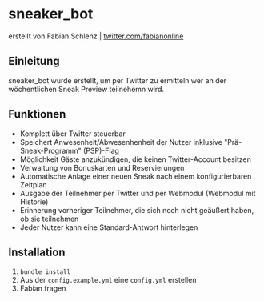 # sneaker_bot
erstellt von Fabian Schlenz | [twitter.com/fabianonline](https://twitter.com/fabianonline)

## Einleitung
sneaker_bot wurde erstellt, um per Twitter zu ermitteln wer an der wöchentlichen Sneak Preview teilnehemn wird.

## Funktionen
- Komplett über Twitter steuerbar
- Speichert Anwesenheit/Abwesenhenheit der Nutzer inklusive "Prä-Sneak-Programm" (PSP)-Flag
- Möglichkeit Gäste anzukündigen, die keinen Twitter-Account besitzen
- Verwaltung von Bonuskarten und Reservierungen
- Automatische Anlage einer neuen Sneak nach einem konfigurierbaren Zeitplan
- Ausgabe der Teilnehmer per Twitter und per Webmodul (Webmodul mit Historie)
- Erinnerung vorheriger Teilnehmer, die sich noch nicht geäußert haben, ob sie teilnehmen
- Jeder Nutzer kann eine Standard-Antwort hinterlegen

## Installation
1. `bundle install`
2. Aus der `config.example.yml` eine `config.yml` erstellen
3. Fabian fragen